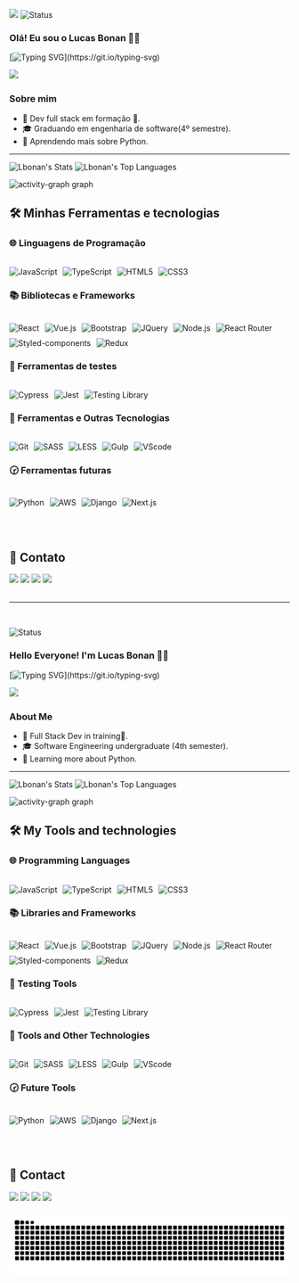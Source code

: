 ![](https://komarev.com/ghpvc/?username=lbonan&color=a29bfe) ![Status](https://img.shields.io/badge/status-estudando-blue)
### Olá! Eu sou o Lucas Bonan 👋🏻
[![Typing SVG](https://readme-typing-svg.herokuapp.com?color=%a29bfe&width=400&lines=+Bem-vindo+ao+Meu+Perfil!;Conecte-se+comigo+no+Linkedin!)](https://git.io/typing-svg)


 <a href="https://www.linkedin.com/in/lucas-fullstack-dev/" target="_blank"><img src="https://img.shields.io/badge/-LinkedIn-%230077B5?style=for-the-badge&logo=linkedin&logoColor=white" target="_blank"></a> 
### Sobre mim
- 🏫 Dev full stack em formação 🚀.
- 🎓 Graduando em engenharia de software(4º semestre).
- 🌱 Aprendendo mais sobre Python.

<hr>


   ![Lbonan's Stats](https://github-readme-stats.vercel.app/api?username=Lbonan&theme=tokyonight&show_icons=true&hide_border=true&count_private=false)
   ![Lbonan's Top Languages](https://github-readme-stats.vercel.app/api/top-langs/?username=Lbonan&theme=tokyonight&show_icons=true&hide_border=true&layout=compact)
<div align="left">
  <img src="https://github-readme-activity-graph.vercel.app/graph?username=Lbonan&radius=16&theme=tokyo-night&area=true&order=5&hide_border=true&hide_title=false" height="302" alt="activity-graph graph"  />
</div>

###


## 🛠️ Minhas Ferramentas e tecnologias

### 🌐 Linguagens de Programação
<br>
<div style="display: flex; flex-wrap: wrap; gap: 10px;">
  <img align="center" alt="JavaScript" src="https://img.shields.io/badge/JavaScript-F7DF1E?style=for-the-badge&logo=JavaScript&logoColor=white"/>
  <img align="center" alt="TypeScript" src="https://img.shields.io/badge/TypeScript-007ACC?style=for-the-badge&logo=typescript&logoColor=white"/>
  <img align="center" alt="HTML5" src="https://img.shields.io/badge/HTML5-E34F26?style=for-the-badge&logo=html5&logoColor=white"/>
  <img align="center" alt="CSS3" src="https://img.shields.io/badge/CSS3-1572B6?style=for-the-badge&logo=css3&logoColor=white"/>
</div>


### 📚 Bibliotecas e Frameworks
<br>
<div style="display: flex; flex-wrap: wrap; gap: 10px;">
  <img align="center" alt="React" src="https://img.shields.io/badge/React-20232A?style=for-the-badge&logo=react&logoColor=61DAFB"/>
  <img align="center" alt="Vue.js" src="https://img.shields.io/badge/Vue.js-35495E?style=for-the-badge&logo=vue.js&logoColor=4FC08D"/>
  <img align="center" alt="Bootstrap" src="https://img.shields.io/badge/bootstrap-%238511FA.svg?style=for-the-badge&logo=bootstrap&logoColor=white"/> 
  <img align="center" alt="JQuery" src="https://img.shields.io/badge/jquery-%230769AD.svg?style=for-the-badge&logo=jquery&logoColor=white" /> 
  <img align="center" alt="Node.js" src="https://img.shields.io/badge/node.js-6DA55F?style=for-the-badge&logo=node.js&logoColor=white"/> 
  <img align="center" alt="React Router" src="https://img.shields.io/badge/React_Router-CA4245?style=for-the-badge&logo=react-router&logoColor=white"/> 
  <img align="center" alt="Styled-components" src="https://img.shields.io/badge/styled--components-DB7093?style=for-the-badge&logo=styled-components&logoColor=white"/> 
  <img align="center" alt="Redux" src="https://img.shields.io/badge/Redux-593D88?style=for-the-badge&logo=redux&logoColor=white"/>   
</div>

### 🧪 Ferramentas de testes
<br>
<div style="display: flex; flex-wrap: wrap; gap: 10px">
  <img align="center" alt="Cypress" src="https://img.shields.io/badge/-cypress-%23E5E5E5?style=for-the-badge&logo=cypress&logoColor=058a5e"/>  
  <img align="center" alt="Jest" src="https://img.shields.io/badge/-jest-%23C21325?style=for-the-badge&logo=jest&logoColor=white"/>
  <img align="center" alt="Testing Library" src="https://img.shields.io/badge/-TestingLibrary-%23E33332?style=for-the-badge&logo=testing-library&logoColor=white" />
</div>

### 🔧 Ferramentas e Outras Tecnologias
<br>
<div style="display: flex; flex-wrap: wrap; gap: 10px">
  <img align="center" alt="Git" src="https://img.shields.io/badge/git-%23F05033.svg?style=for-the-badge&logo=git&logoColor=white"/>  
  <img align="center" alt="SASS" src="https://img.shields.io/badge/SASS-hotpink.svg?style=for-the-badge&logo=SASS&logoColor=white"/>
  <img align="center" alt="LESS" src="https://img.shields.io/badge/less-2B4C80?style=for-the-badge&logo=less&logoColor=white" />
  <img align="center" alt="Gulp" src="https://img.shields.io/badge/GULP-%23CF4647.svg?style=for-the-badge&logo=gulp&logoColor=white" />
  <img align="center" alt="VScode" src="https://img.shields.io/badge/Visual%20Studio-5C2D91.svg?style=for-the-badge&logo=visual-studio&logoColor=white" />
</div>

### 🕝 Ferramentas futuras
<br>
<div style="display: flex; flex-wrap: wrap; gap: 10px">
  <img align="center" alt="Python" src="https://img.shields.io/badge/python-3670A0?style=for-the-badge&logo=python&logoColor=ffdd54" />
  <img align="center" alt="AWS" src="https://img.shields.io/badge/AWS-%23FF9900.svg?style=for-the-badge&logo=amazon-aws&logoColor=white"/>  
  <img align="center" alt="Django" src="https://img.shields.io/badge/django-%23092E20.svg?style=for-the-badge&logo=django&logoColor=white" />
  <img align="center" alt="Next.js" src="https://img.shields.io/badge/Next-black?style=for-the-badge&logo=next.js&logoColor=white"/>
</div>

<br><br>
## 📱 Contato


<div> 
  <a href="https://www.linkedin.com/in/lucas-fullstack-dev/" target="_blank"><img src="https://img.shields.io/badge/-LinkedIn-%230077B5?style=for-the-badge&logo=linkedin&logoColor=white" target="_blank"></a> 
  <a href="https://www.instagram.com/lucasbonan__/?hl=en" target="_blank"><img src="https://img.shields.io/badge/-Instagram-%23E4405F?style=for-the-badge&logo=instagram&logoColor=white" target="_blank"></a>
  <a href = "mailto:lucasbonan15@gmail.com"><img src="https://img.shields.io/badge/-Gmail-%23333?style=for-the-badge&logo=gmail&logoColor=white" target="_blank"></a>
  <a href="https://wa.me/5522981323288?text=Olá%20Lucas,%20vi%20seu%20perfil%20no%20GitHub%20e%20gostaria%20de%20entrar%20em%20contato"><img src="https://img.shields.io/badge/WhatsApp-25D366?style=for-the-badge&logo=whatsapp&logoColor=white" target="_blank"></a>  
</div>

<br>
<hr>
<br>

![Status](https://img.shields.io/badge/status-studying-blue)
### Hello Everyone! I'm Lucas Bonan 👋🏻
[![Typing SVG](https://readme-typing-svg.herokuapp.com?color=%a29bfe&width=400&lines=+Welcome+to+my+Profile!;Connect+with+me+on+Linkedin!)](https://git.io/typing-svg)

<a href="https://www.linkedin.com/in/lucas-fullstack-dev/" target="_blank"><img src="https://img.shields.io/badge/-LinkedIn-%230077B5?style=for-the-badge&logo=linkedin&logoColor=white" target="_blank"></a> 
### About Me
- 🏫 Full Stack Dev in training🚀.
- 🎓 Software Engineering undergraduate (4th semester).
- 🌱 Learning more about Python.
<hr>


   ![Lbonan's Stats](https://github-readme-stats.vercel.app/api?username=Lbonan&theme=tokyonight&show_icons=true&hide_border=true&count_private=false)
   ![Lbonan's Top Languages](https://github-readme-stats.vercel.app/api/top-langs/?username=Lbonan&theme=tokyonight&show_icons=true&hide_border=true&layout=compact)
   <div align="left">
     <img src="https://github-readme-activity-graph.vercel.app/graph?username=Lbonan&radius=16&theme=tokyo-night&area=true&order=5&hide_border=true&hide_title=false" height="302" alt="activity-graph graph"  />
   </div>

###


## 🛠️ My Tools and technologies

### 🌐 Programming Languages
<br>
<div style="display: flex; flex-wrap: wrap; gap: 10px;">
  <img align="center" alt="JavaScript" src="https://img.shields.io/badge/JavaScript-F7DF1E?style=for-the-badge&logo=JavaScript&logoColor=white"/>
  <img align="center" alt="TypeScript" src="https://img.shields.io/badge/TypeScript-007ACC?style=for-the-badge&logo=typescript&logoColor=white"/>
  <img align="center" alt="HTML5" src="https://img.shields.io/badge/HTML5-E34F26?style=for-the-badge&logo=html5&logoColor=white"/>
  <img align="center" alt="CSS3" src="https://img.shields.io/badge/CSS3-1572B6?style=for-the-badge&logo=css3&logoColor=white"/>
</div>


### 📚 Libraries and Frameworks
<br>
<div style="display: flex; flex-wrap: wrap; gap: 10px;">
  <img align="center" alt="React" src="https://img.shields.io/badge/React-20232A?style=for-the-badge&logo=react&logoColor=61DAFB"/>
  <img align="center" alt="Vue.js" src="https://img.shields.io/badge/Vue.js-35495E?style=for-the-badge&logo=vue.js&logoColor=4FC08D"/>
  <img align="center" alt="Bootstrap" src="https://img.shields.io/badge/bootstrap-%238511FA.svg?style=for-the-badge&logo=bootstrap&logoColor=white"/> 
  <img align="center" alt="JQuery" src="https://img.shields.io/badge/jquery-%230769AD.svg?style=for-the-badge&logo=jquery&logoColor=white" /> 
  <img align="center" alt="Node.js" src="https://img.shields.io/badge/node.js-6DA55F?style=for-the-badge&logo=node.js&logoColor=white"/> 
  <img align="center" alt="React Router" src="https://img.shields.io/badge/React_Router-CA4245?style=for-the-badge&logo=react-router&logoColor=white"/> 
  <img align="center" alt="Styled-components" src="https://img.shields.io/badge/styled--components-DB7093?style=for-the-badge&logo=styled-components&logoColor=white"/> 
  <img align="center" alt="Redux" src="https://img.shields.io/badge/Redux-593D88?style=for-the-badge&logo=redux&logoColor=white"/>   
</div>

### 🧪 Testing Tools
<br>
<div style="display: flex; flex-wrap: wrap; gap: 10px">
  <img align="center" alt="Cypress" src="https://img.shields.io/badge/-cypress-%23E5E5E5?style=for-the-badge&logo=cypress&logoColor=058a5e"/>  
  <img align="center" alt="Jest" src="https://img.shields.io/badge/-jest-%23C21325?style=for-the-badge&logo=jest&logoColor=white"/>
  <img align="center" alt="Testing Library" src="https://img.shields.io/badge/-TestingLibrary-%23E33332?style=for-the-badge&logo=testing-library&logoColor=white" />
</div>

### 🔧 Tools and Other Technologies
<br>
<div style="display: flex; flex-wrap: wrap; gap: 10px">
  <img align="center" alt="Git" src="https://img.shields.io/badge/git-%23F05033.svg?style=for-the-badge&logo=git&logoColor=white"/>  
  <img align="center" alt="SASS" src="https://img.shields.io/badge/SASS-hotpink.svg?style=for-the-badge&logo=SASS&logoColor=white"/>
  <img align="center" alt="LESS" src="https://img.shields.io/badge/less-2B4C80?style=for-the-badge&logo=less&logoColor=white" />
  <img align="center" alt="Gulp" src="https://img.shields.io/badge/GULP-%23CF4647.svg?style=for-the-badge&logo=gulp&logoColor=white" />
  <img align="center" alt="VScode" src="https://img.shields.io/badge/Visual%20Studio-5C2D91.svg?style=for-the-badge&logo=visual-studio&logoColor=white" />
</div>

### 🕝 Future Tools
<br>
<div style="display: flex; flex-wrap: wrap; gap: 10px">
  <img align="center" alt="Python" src="https://img.shields.io/badge/python-3670A0?style=for-the-badge&logo=python&logoColor=ffdd54" />
  <img align="center" alt="AWS" src="https://img.shields.io/badge/AWS-%23FF9900.svg?style=for-the-badge&logo=amazon-aws&logoColor=white"/>  
  <img align="center" alt="Django" src="https://img.shields.io/badge/django-%23092E20.svg?style=for-the-badge&logo=django&logoColor=white" />
  <img align="center" alt="Next.js" src="https://img.shields.io/badge/Next-black?style=for-the-badge&logo=next.js&logoColor=white"/>
</div>

<br><br>
## 📱 Contact


<div> 
  <a href="https://www.linkedin.com/in/lucas-fullstack-dev/" target="_blank"><img src="https://img.shields.io/badge/-LinkedIn-%230077B5?style=for-the-badge&logo=linkedin&logoColor=white" target="_blank"></a> 
  <a href="https://www.instagram.com/lucasbonan__/?hl=en" target="_blank"><img src="https://img.shields.io/badge/-Instagram-%23E4405F?style=for-the-badge&logo=instagram&logoColor=white" target="_blank"></a>
  <a href = "mailto:lucasbonan15@gmail.com"><img src="https://img.shields.io/badge/-Gmail-%23333?style=for-the-badge&logo=gmail&logoColor=white" target="_blank"></a>
  <a href="https://wa.me/5522981323288?text=Olá%20Lucas,%20vi%20seu%20perfil%20no%20GitHub%20e%20gostaria%20de%20entrar%20em%20contato"><img src="https://img.shields.io/badge/WhatsApp-25D366?style=for-the-badge&logo=whatsapp&logoColor=white" target="_blank"></a>  
</div>



###

<img src="https://raw.githubusercontent.com/Lbonan/Lbonan/output/snake.svg" alt="Snake animation" />

 


